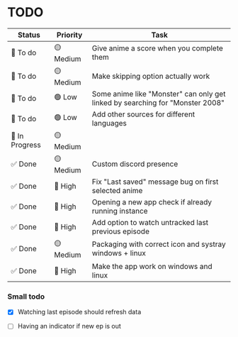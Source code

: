 # TODO

| Status         | Priority  | Task                                                                          |
|----------------|-----------|-------------------------------------------------------------------------------|
| 📝 To do       | 🟡 Medium | Give anime a score when you complete them                                     |
| 📝 To do       | 🟡 Medium | Make skipping option actually work                                            |
| 📝 To do       | 🟢 Low    | Some anime like "Monster" can only get linked by searching for "Monster 2008" |
| 📝 To do       | 🟢 Low    | Add other sources for different languages                                     |
| 🚧 In Progress | 🟡 Medium |                                                                               |
| ✅ Done         | 🟡 Medium | Custom discord presence                                                       |
| ✅ Done         | 🔴 High   | Fix "Last saved" message bug on first selected anime                          |
| ✅ Done         | 🔴 High   | Opening a new app check if already running instance                           |
| ✅ Done         | 🔴 High   | Add option to watch untracked last previous episode                           |
| ✅ Done         | 🟡 Medium | Packaging with correct icon and systray windows + linux                       |
| ✅ Done         | 🔴 High   | Make the app work on windows and linux                                        |

### Small todo

- [x] Watching last episode should refresh data

- [ ] Having an indicator if new ep is out
